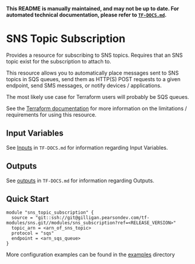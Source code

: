 **This README is manually maintained, and may not be up to date. For automated technical documentation, please refer to [`TF-DOCS.md`](TF-DOCS.md).**

# SNS Topic Subscription

Provides a resource for subscribing to SNS topics. Requires that an SNS topic exist for the subscription to attach to.

This resource allows you to automatically place messages sent to SNS topics in SQS queues, send them as HTTP(S) POST requests to a given endpoint, send SMS messages, or notify devices / applications.

The most likely use case for Terraform users will probably be SQS queues.

See the [Terraform documentation](https://registry.terraform.io/providers/hashicorp/aws/latest/docs/resources/sns_topic_subscription) for more information on the limitations / requirements for using this resource.

## Input Variables

See [Inputs](TF-DOCS.md#Inputs) in `TF-DOCS.md` for information regarding Input Variables.

## Outputs

See [outputs](TF-DOCS.md#Outputs) in `TF-DOCS.md` for information regarding Outputs.

## Quick Start

```hcl-terraform
module "sns_topic_subscription" {
  source = "git::ssh://git@gilligan.pearsondev.com/tf-modules/sns.git//modules/sns_subscription?ref=<RELEASE_VERSION>"
  topic_arn = <arn_of_sns_topic>
  protocol = "sqs"
  endpoint = <arn_sqs_queue>
}
```

More configuration examples can be found in the [examples](../examples) directory
